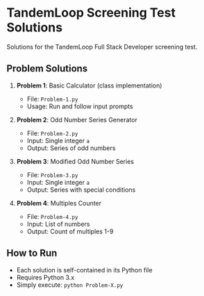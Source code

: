 # TandemLoop Screening Test Solutions

Solutions for the TandemLoop Full Stack Developer screening test.

## Problem Solutions

1. **Problem 1**: Basic Calculator (class implementation)

   - File: `Problem-1.py`
   - Usage: Run and follow input prompts

2. **Problem 2**: Odd Number Series Generator

   - File: `Problem-2.py`
   - Input: Single integer `a`
   - Output: Series of odd numbers

3. **Problem 3**: Modified Odd Number Series

   - File: `Problem-3.py`
   - Input: Single integer `a`
   - Output: Series with special conditions

4. **Problem 4**: Multiples Counter
   - File: `Problem-4.py`
   - Input: List of numbers
   - Output: Count of multiples 1-9

## How to Run

- Each solution is self-contained in its Python file
- Requires Python 3.x
- Simply execute: `python Problem-X.py`
